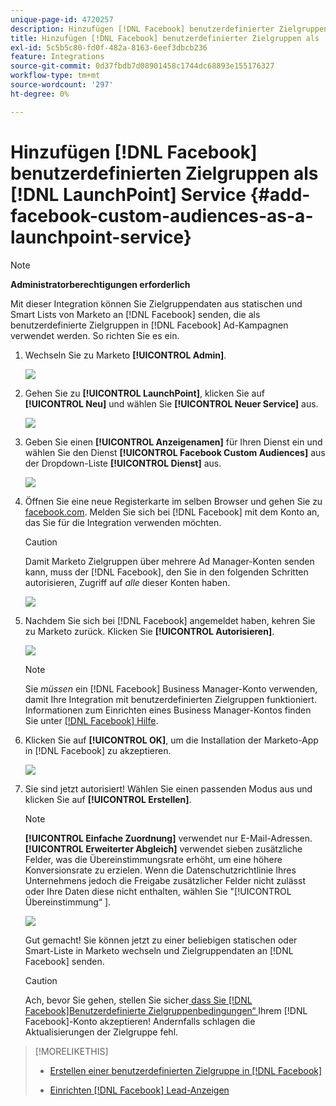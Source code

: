 ```yaml
---
unique-page-id: 4720257
description: Hinzufügen [!DNL Facebook] benutzerdefinierter Zielgruppen als  [!DNL LaunchPoint] -Service - Marketo-Dokumente - Produktdokumentation
title: Hinzufügen [!DNL Facebook] benutzerdefinierter Zielgruppen als  [!DNL LaunchPoint] -Service
exl-id: 5c5b5c80-fd0f-482a-8163-6eef3dbcb236
feature: Integrations
source-git-commit: 0d37fbdb7d08901458c1744dc68893e155176327
workflow-type: tm+mt
source-wordcount: '297'
ht-degree: 0%

---
```


# Hinzufügen [!DNL Facebook] benutzerdefinierten Zielgruppen als [!DNL LaunchPoint] Service {#add-facebook-custom-audiences-as-a-launchpoint-service}

>[!NOTE]
>
>**Administratorberechtigungen erforderlich**

Mit dieser Integration können Sie Zielgruppendaten aus statischen und Smart Lists von Marketo an [!DNL Facebook] senden, die als benutzerdefinierte Zielgruppen in [!DNL Facebook] Ad-Kampagnen verwendet werden. So richten Sie es ein.

1. Wechseln Sie zu Marketo **[!UICONTROL Admin]**.

   ![](assets/image2016-11-29-10-3a50-3a29.png)

1. Gehen Sie zu **[!UICONTROL LaunchPoint]**, klicken Sie auf **[!UICONTROL Neu]** und wählen Sie **[!UICONTROL Neuer Service]** aus.

   ![](assets/image2016-11-29-10-3a51-3a11.png)

1. Geben Sie einen **[!UICONTROL Anzeigenamen]** für Ihren Dienst ein und wählen Sie den Dienst **[!UICONTROL Facebook Custom Audiences]** aus der Dropdown-Liste **[!UICONTROL Dienst]** aus.

   ![](assets/image2016-11-29-12-3a51-3a8.png)

1. Öffnen Sie eine neue Registerkarte im selben Browser und gehen Sie zu [facebook.com](https://www.facebook.com/). Melden Sie sich bei [!DNL Facebook] mit dem Konto an, das Sie für die Integration verwenden möchten.

   >[!CAUTION]
   >
   >Damit Marketo Zielgruppen über mehrere Ad Manager-Konten senden kann, muss der [!DNL Facebook], den Sie in den folgenden Schritten autorisieren, Zugriff auf *alle* dieser Konten haben.

   ![](assets/image2016-11-29-10-3a52-3a29.png)

1. Nachdem Sie sich bei [!DNL Facebook] angemeldet haben, kehren Sie zu Marketo zurück. Klicken Sie **[!UICONTROL Autorisieren]**.

   ![](assets/fb-custom-authorize-hand.png)

   >[!NOTE]
   >
   >Sie _müssen_ ein [!DNL Facebook] Business Manager-Konto verwenden, damit Ihre Integration mit benutzerdefinierten Zielgruppen funktioniert. Informationen zum Einrichten eines Business Manager-Kontos finden Sie unter [[!DNL Facebook] Hilfe](https://www.facebook.com/business/help/1710077379203657).

1. Klicken Sie auf **[!UICONTROL OK]**, um die Installation der Marketo-App in [!DNL Facebook] zu akzeptieren.

   ![](assets/image2016-11-29-10-3a56-3a3.png)

1. Sie sind jetzt autorisiert! Wählen Sie einen passenden Modus aus und klicken Sie auf **[!UICONTROL Erstellen]**.

   >[!NOTE]
   >
   >**[!UICONTROL Einfache Zuordnung]** verwendet nur E-Mail-Adressen. **[!UICONTROL Erweiterter Abgleich]** verwendet sieben zusätzliche Felder, was die Übereinstimmungsrate erhöht, um eine höhere Konversionsrate zu erzielen. Wenn die Datenschutzrichtlinie Ihres Unternehmens jedoch die Freigabe zusätzlicher Felder nicht zulässt oder Ihre Daten diese nicht enthalten, wählen Sie &quot;[!UICONTROL  Übereinstimmung“ ].

   ![](assets/fb-custom-adv-matching-hands.png)

   Gut gemacht! Sie können jetzt zu einer beliebigen statischen oder Smart-Liste in Marketo wechseln und Zielgruppendaten an [!DNL Facebook] senden.

   >[!CAUTION]
   >
   >Ach, bevor Sie gehen, stellen Sie sicher[ dass Sie  [!DNL Facebook]Benutzerdefinierte Zielgruppenbedingungen“ ](https://www.facebook.com/ads/manage/customaudiences/tos.php) Ihrem [!DNL Facebook]-Konto akzeptieren! Andernfalls schlagen die Aktualisierungen der Zielgruppe fehl.

>[!MORELIKETHIS]
>
>* [Erstellen einer benutzerdefinierten Zielgruppe in [!DNL Facebook]](/help/marketo/product-docs/demand-generation/facebook/create-a-custom-audience-in-facebook.md)
>
>* [Einrichten [!DNL Facebook] Lead-Anzeigen](/help/marketo/product-docs/demand-generation/facebook/set-up-facebook-lead-ads.md)
